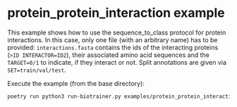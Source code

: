 # protein_protein_interaction example

This example shows how to use the sequence_to_class protocol for protein interactions. 
In this case, only one file (with an arbitrary name) has to be provided:
`interactions.fasta` contains the ids of the interacting proteins (`>ID INTERACTOR=ID2`), their associated amino
acid sequences and the `TARGET=0/1` to indicate, if they interact or not. Split annotations are given via
`SET=train/val/test`.

Execute the example (from the base directory):
```bash
poetry run python3 run-biotrainer.py examples/protein_protein_interaction/config.yml
```
